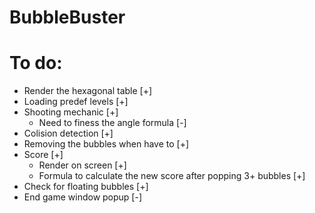 # BubbleBuster
# To do:
- Render the hexagonal table [+]
- Loading predef levels [+]
- Shooting mechanic [+]
  * Need to finess the angle formula [-] 
- Colision detection [+]
- Removing the bubbles when have to [+]
- Score [+]
    * Render on screen [+]
    * Formula to calculate the new score after popping 3+ bubbles [+]
- Check for floating bubbles [+]
- End game window popup [-]
